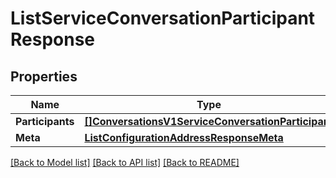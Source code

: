 # ListServiceConversationParticipantResponse

## Properties

Name | Type | Description | Notes
------------ | ------------- | ------------- | -------------
**Participants** | [**[]ConversationsV1ServiceConversationParticipant**](ConversationsV1ServiceConversationParticipant.md) |  |[optional] 
**Meta** | [**ListConfigurationAddressResponseMeta**](ListConfigurationAddressResponseMeta.md) |  |[optional] 

[[Back to Model list]](../README.md#documentation-for-models) [[Back to API list]](../README.md#documentation-for-api-endpoints) [[Back to README]](../README.md)


